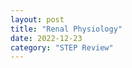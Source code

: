 ```yaml
---
layout: post
title: "Renal Physiology"
date: 2022-12-23
category: "STEP Review"
---
```


<object data="../pdf/blog/renal_physiology.pdf" width="1000" height="1000" type='application/pdf'></object>